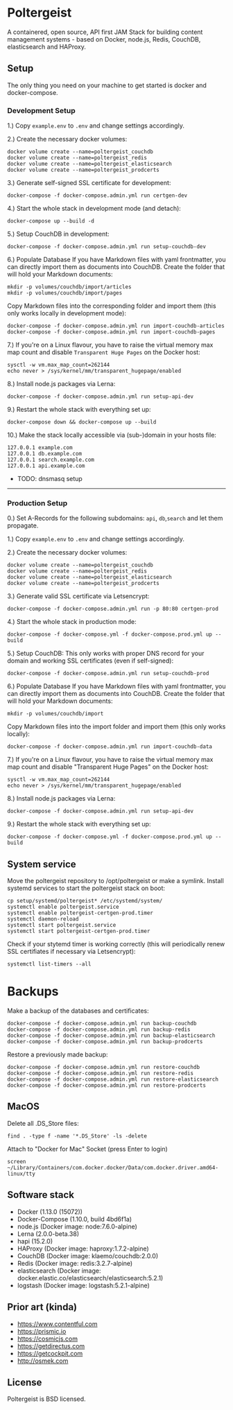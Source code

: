 # Poltergeist
A containered, open source, API first JAM Stack for building content management
systems - based on Docker, node.js, Redis, CouchDB, elasticsearch and HAProxy.

## Setup
The only thing you need on your machine to get started is docker and
docker-compose.

### Development Setup
1.) Copy `example.env` to `.env` and change settings accordingly.

2.) Create the necessary docker volumes:

    docker volume create --name=poltergeist_couchdb
    docker volume create --name=poltergeist_redis
    docker volume create --name=poltergeist_elasticsearch
    docker volume create --name=poltergeist_prodcerts


3.) Generate self-signed SSL certificate for development:

    docker-compose -f docker-compose.admin.yml run certgen-dev


4.) Start the whole stack in development mode (and detach):

    docker-compose up --build -d


5.) Setup CouchDB in development:

    docker-compose -f docker-compose.admin.yml run setup-couchdb-dev


6.) Populate Database
If you have Markdown files with yaml frontmatter, you can directly import them
as documents into CouchDB.
Create the folder that will hold your Markdown documents:

    mkdir -p volumes/couchdb/import/articles
    mkdir -p volumes/couchdb/import/pages


Copy Markdown files into the corresponding folder and import them (this only
works locally in development mode):

    docker-compose -f docker-compose.admin.yml run import-couchdb-articles
    docker-compose -f docker-compose.admin.yml run import-couchdb-pages

7.) If you're on a Linux flavour, you have to raise the virtual memory max map
count and disable `Transparent Huge Pages` on the Docker host:

    sysctl -w vm.max_map_count=262144
    echo never > /sys/kernel/mm/transparent_hugepage/enabled


8.) Install node.js packages via Lerna:

    docker-compose -f docker-compose.admin.yml run setup-api-dev


9.) Restart the whole stack with everything set up:

    docker-compose down && docker-compose up --build


10.) Make the stack locally accessible via (sub-)domain in your hosts file:

    127.0.0.1 example.com
    127.0.0.1 db.example.com
    127.0.0.1 search.example.com
    127.0.0.1 api.example.com

- TODO: dnsmasq setup

---

### Production Setup

0.) Set A-Records for the following subdomains: `api`, `db`,`search` and let
them propagate.

1.) Copy `example.env` to `.env` and change settings accordingly.

2.) Create the necessary docker volumes:

    docker volume create --name=poltergeist_couchdb
    docker volume create --name=poltergeist_redis
    docker volume create --name=poltergeist_elasticsearch
    docker volume create --name=poltergeist_prodcerts


3.) Generate valid SSL certificate via Letsencrypt:

    docker-compose -f docker-compose.admin.yml run -p 80:80 certgen-prod

4.) Start the whole stack in production mode:

    docker-compose -f docker-compose.yml -f docker-compose.prod.yml up --build


5.) Setup CouchDB:
This only works with proper DNS record for your domain and working SSL
certificates (even if self-signed):

    docker-compose -f docker-compose.admin.yml run setup-couchdb-prod


6.) Populate Database
If you have Markdown files with yaml frontmatter, you can directly import them
as documents into CouchDB.
Create the folder that will hold your Markdown documents:

    mkdir -p volumes/couchdb/import


Copy Markdown files into the import folder and import them (this only works
locally):

    docker-compose -f docker-compose.admin.yml run import-couchdb-data


7.) If you're on a Linux flavour, you have to raise the virtual memory max map
count and disable "Transparent Huge Pages" on the Docker host:

    sysctl -w vm.max_map_count=262144
    echo never > /sys/kernel/mm/transparent_hugepage/enabled


8.) Install node.js packages via Lerna:

    docker-compose -f docker-compose.admin.yml run setup-api-dev


9.) Restart the whole stack with everything set up:

    docker-compose -f docker-compose.yml -f docker-compose.prod.yml up --build


## System service
Move the poltergeist repository to /opt/poltergeist or make a symlink.
Install systemd services to start the poltergeist stack on boot:

    cp setup/systemd/poltergeist* /etc/systemd/system/
    systemctl enable poltergeist.service
    systemctl enable poltergeist-certgen-prod.timer
    systemctl daemon-reload
    systemctl start poltergeist.service
    systemctl start poltergeist-certgen-prod.timer


Check if your stytemd timer is working correctly (this will periodically renew
SSL certifiates if necessary via Letsencrypt):

    systemctl list-timers --all


# Backups
Make a backup of the databases and certificates:

    docker-compose -f docker-compose.admin.yml run backup-couchdb
    docker-compose -f docker-compose.admin.yml run backup-redis
    docker-compose -f docker-compose.admin.yml run backup-elasticsearch
    docker-compose -f docker-compose.admin.yml run backup-prodcerts


Restore a previously made backup:

    docker-compose -f docker-compose.admin.yml run restore-couchdb
    docker-compose -f docker-compose.admin.yml run restore-redis
    docker-compose -f docker-compose.admin.yml run restore-elasticsearch
    docker-compose -f docker-compose.admin.yml run restore-prodcerts


## MacOS
Delete all .DS_Store files:

    find . -type f -name '*.DS_Store' -ls -delete


Attach to "Docker for Mac" Socket (press Enter to login)

    screen ~/Library/Containers/com.docker.docker/Data/com.docker.driver.amd64-linux/tty


## Software stack
- Docker (1.13.0 (15072))
- Docker-Compose (1.10.0, build 4bd6f1a)
- node.js (Docker image: node:7.6.0-alpine)
- Lerna (2.0.0-beta.38)
- hapi (15.2.0)
- HAProxy (Docker image: haproxy:1.7.2-alpine)
- CouchDB (Docker image: klaemo/couchdb:2.0.0)
- Redis (Docker image: redis:3.2.7-alpine)
- elasticsearch (Docker image: docker.elastic.co/elasticsearch/elasticsearch:5.2.1)
- logstash (Docker image: logstash:5.2.1-alpine)


## Prior art (kinda)
- https://www.contentful.com
- https://prismic.io
- https://cosmicjs.com
- https://getdirectus.com
- https://getcockpit.com
- http://osmek.com

## License

Poltergeist is BSD licensed.

